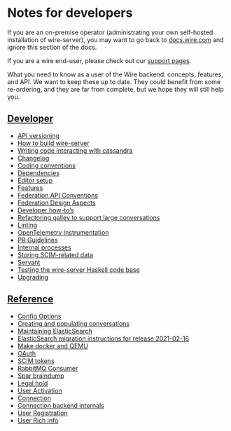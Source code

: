 # Notes for developers

If you are an on-premise operator (administrating your own self-hosted installation of wire-server), you may want to go back to [docs.wire.com](https://docs.wire.com/) and ignore this section of the docs.

If you are a wire end-user, please check out our [support pages](https://support.wire.com/).

What you need to know as a user of the Wire backend: concepts, features,
and API. We want to keep these up to date. They could benefit from some
re-ordering, and they are far from complete, but we hope they will still
help you.

## [Developer](developer/README.md)
  - [API versioning](developer/api-versioning.md)
  - [How to build wire-server](developer/building.md)
  - [Writing code interacting with cassandra](developer/cassandra-interaction.md)
  - [Changelog](developer/changelog.md)
  - [Coding conventions](developer/coding-conventions.md)
  - [Dependencies](developer/dependencies.md)
  - [Editor setup](developer/editor-setup.md)
  - [Features](developer/features.md)
  - [Federation API Conventions](developer/federation-api-conventions.md)
  - [Federation Design Aspects](developer/federation-design-aspects.md)
  - [Developer how-to’s](developer/how-to.md)
  - [Refactoring galley to support large conversations](developer/large-conversations.md)
  - [Linting](developer/linting.md)
  - [OpenTelemetry Instrumentation](developer/open-telemetry.md)
  - [PR Guidelines](developer/pr-guidelines.md)
  - [Internal processes](developer/processes.md)
  - [Storing SCIM-related data](developer/scim/storage.md)
  - [Servant](developer/servant.md)
  - [Testing the wire-server Haskell code base](developer/testing.md)
  - [Upgrading](developer/upgrading.md)

## [Reference](reference/README.md)
  - [Config Options](reference/config-options.md)
  - [Creating and populating conversations](reference/conversation.md)
  - [Maintaining ElasticSearch](reference/elastic-search.md)
  - [ElasticSearch migration instructions for release 2021-02-16](reference/elasticsearch-migration-2021-02-16.md)
  - [Make docker and QEMU](reference/make-docker-and-qemu.md)
  - [OAuth](reference/oauth.md)
  - [SCIM tokens](reference/provisioning/scim-token.md)
  - [RabbitMQ Consumer](reference/rabbitmq-consumer.md)
  - [Spar braindump](reference/spar-braindump.md)
  - [Legal hold](reference/team/legalhold.md)
  - [User Activation](reference/user/activation.md)
  - [Connection](reference/user/connection.md)
  - [Connection backend internals](reference/user/connection.md#connection-backend-internals)
  - [User Registration](reference/user/registration.md)
  - [User Rich info](reference/user/rich-info.md)

